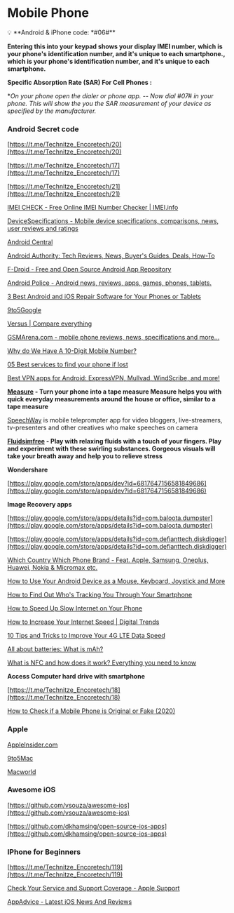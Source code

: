 # Mobile Phone

<aside>
💡 **Android & iPhone code: *#06#**

</aside>

**Entering this into your keypad shows your display IMEI number, which is your phone's identification number, and it's unique to each smartphone., which is your phone's identification number, and it's unique to each smartphone.**

**Specific Absorption Rate (SAR) For Cell Phones :**

**On your phone open the dialer or phone app. -- Now dial *#07# in your phone. This will show the you the SAR measurement of your device as specified by the manufacturer.**

### **Android Secret code**

[https://t.me/Technitze_Encoretech/20](https://t.me/Technitze_Encoretech/20)

[https://t.me/Technitze_Encoretech/17](https://t.me/Technitze_Encoretech/17)

[https://t.me/Technitze_Encoretech/21](https://t.me/Technitze_Encoretech/21)

[IMEI CHECK - Free Online IMEI Number Checker | IMEI.info](https://www.imei.info/)

[DeviceSpecifications - Mobile device specifications, comparisons, news, user reviews and ratings](https://www.devicespecifications.com/en)

[Android Central](https://www.androidcentral.com/)

[Android Authority: Tech Reviews, News, Buyer's Guides, Deals, How-To](https://www.androidauthority.com/)

[F-Droid - Free and Open Source Android App Repository](https://f-droid.org/en/)

[Android Police - Android news, reviews, apps, games, phones, tablets.](https://www.androidpolice.com/)

[3 Best Android and iOS Repair Software for Your Phones or Tablets](https://geekflare.com/mobile-repair-software/)

[](https://tafcop.dgtelecom.gov.in/index.php)

[9to5Google](https://9to5google.com/)

[Versus | Compare everything](https://versus.com/en)

[GSMArena.com - mobile phone reviews, news, specifications and more...](https://www.gsmarena.com/)

[Why do We Have A 10-Digit Mobile Number?](https://vocal.media/01/why-do-we-have-a-10-digit-mobile-number)

[05 Best services to find your phone if lost](https://vocal.media/01/05-best-services-to-find-your-phone-if-lost)

[Best VPN apps for Android: ExpressVPN, Mullvad, WindScribe, and more!](https://www.xda-developers.com/best-vpn-for-android)

**[Measure](https://play.google.com/store/apps/details?id=com.google.tango.measure)  - Turn your phone into a tape measure
Measure helps you with quick everyday measurements around the house or office, similar to a tape measure**

[SpeechWay](https://play.google.com/store/apps/details?id=ua.kulya.speechway) is mobile teleprompter app for video bloggers, live-streamers, tv-presenters and other creatives who make speeches on camera

**[Fluidsimfree](https://play.google.com/store/apps/details?id=games.paveldogreat.fluidsimfree) - Play with relaxing fluids with a touch of your fingers. Play and experiment with these swirling substances. Gorgeous visuals will take your breath away and help you to relieve stress**

**Wondershare**

[https://play.google.com/store/apps/dev?id=6817647156581849686](https://play.google.com/store/apps/dev?id=6817647156581849686)

**Image Recovery apps**

[https://play.google.com/store/apps/details?id=com.baloota.dumpster](https://play.google.com/store/apps/details?id=com.baloota.dumpster)

[https://play.google.com/store/apps/details?id=com.defianttech.diskdigger](https://play.google.com/store/apps/details?id=com.defianttech.diskdigger)

[Which Country Which Phone Brand - Feat. Apple, Samsung, Oneplus, Huawei, Nokia & Micromax etc.](https://youtu.be/4d_YqCmUbgk)

[How to Use Your Android Device as a Mouse, Keyboard, Joystick and More](https://vocal.media/01/how-to-use-your-android-device-as-a-mouse-keyboard-joystick-and-more)

[How to Find Out Who's Tracking You Through Your Smartphone](https://vocal.media/01/how-to-find-out-who-s-tracking-you-through-your-smartphone)

[How to Speed Up Slow Internet on Your Phone](https://www.avast.com/c-boost-phone-internet-speed)

[How to Increase Your Internet Speed | Digital Trends](https://www.digitaltrends.com/computing/how-to-increase-your-internet-speed/)

[10 Tips and Tricks to Improve Your 4G LTE Data Speed](https://www.signalboosters.com/blog/the-best-methods-to-improve-your-4g-lte-data-speed/)

[All about batteries: What is mAh?](https://www.androidauthority.com/batteries-what-is-mah-673637/)

[What is NFC and how does it work? Everything you need to know](https://www.androidauthority.com/what-is-nfc-270730/)

**Access Computer hard drive with smartphone** 

[https://t.me/Technitze_Encoretech/18](https://t.me/Technitze_Encoretech/18)

[How to Check if a Mobile Phone is Original or Fake (2020)](https://tech4fresher.com/how-to-check-if-a-mobile-phone-is-original-or-fake/)

### **Apple**

[AppleInsider.com](https://appleinsider.com/)

[9to5Mac](https://9to5mac.com/)

[Macworld](https://www.macworld.com/)

### Awesome iOS

[https://github.com/vsouza/awesome-ios](https://github.com/vsouza/awesome-ios)

[https://github.com/dkhamsing/open-source-ios-apps](https://github.com/dkhamsing/open-source-ios-apps)

### IPhone for Beginners

[https://t.me/Technitze_Encoretech/119](https://t.me/Technitze_Encoretech/119)

[Check Your Service and Support Coverage - Apple Support](https://checkcoverage.apple.com/gb/en/)

[AppAdvice - Latest iOS News And Reviews](https://appadvice.com/appnn)

[](https://guidebooks.google.com/android)
